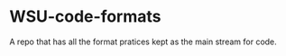 WSU-code-formats
================

A repo that has all the format pratices kept as the main stream for code.
